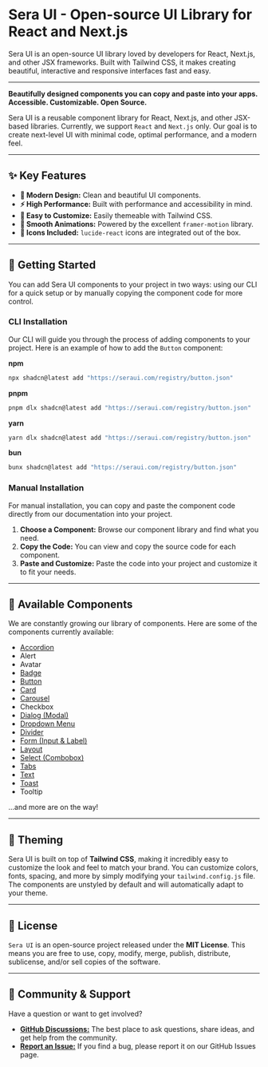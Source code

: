 # Sera UI - Open-source UI Library for React and Next.js

Sera UI is an open-source UI library loved by developers for React, Next.js, and other JSX frameworks. Built with Tailwind CSS, it makes creating beautiful, interactive and responsive interfaces fast and easy.

---

**Beautifully designed components you can copy and paste into your apps. Accessible. Customizable. Open Source.**

Sera UI is a reusable component library for React, Next.js, and other JSX-based libraries. Currently, we support `React` and `Next.js` only. Our goal is to create next-level UI with minimal code, optimal performance, and a modern feel.

---

## ✨ Key Features

* **🎨 Modern Design:** Clean and beautiful UI components.
* **⚡ High Performance:** Built with performance and accessibility in mind.
* **🧱 Easy to Customize:** Easily themeable with Tailwind CSS.
* **🔄 Smooth Animations:** Powered by the excellent `framer-motion` library.
* **🧩 Icons Included:** `lucide-react` icons are integrated out of the box.

---

## 🚀 Getting Started

You can add Sera UI components to your project in two ways: using our CLI for a quick setup or by manually copying the component code for more control.

### CLI Installation

Our CLI will guide you through the process of adding components to your project. Here is an example of how to add the `Button` component:

**npm**
```bash
npx shadcn@latest add "https://seraui.com/registry/button.json"
```

**pnpm**
```bash
pnpm dlx shadcn@latest add "https://seraui.com/registry/button.json"
```

**yarn**
```bash
yarn dlx shadcn@latest add "https://seraui.com/registry/button.json"
```

**bun**
```bash
bunx shadcn@latest add "https://seraui.com/registry/button.json"
```

### Manual Installation

For manual installation, you can copy and paste the component code directly from our documentation into your project.

1.  **Choose a Component:** Browse our component library and find what you need.
2.  **Copy the Code:** You can view and copy the source code for each component.
3.  **Paste and Customize:** Paste the code into your project and customize it to fit your needs.

---

## 🧩 Available Components

We are constantly growing our library of components. Here are some of the components currently available:

* [Accordion](https://seraui.com/docs/accordion/)
* Alert
* Avatar
* [Badge](https://seraui.com/docs/badge/)
* [Button](https://seraui.com/docs/button/)
* [Card](https://seraui.com/docs/card/)
* [Carousel](https://seraui.com/docs/carousel/)
* Checkbox
* [Dialog (Modal)](https://seraui.com/docs/modal/)
* [Dropdown Menu](https://seraui.com/docs/dropdown/)
* [Divider](https://seraui.com/docs/divider/)
* [Form (Input & Label)](https://seraui.com/docs/login/)
* [Layout](https://seraui.com/docs/masonary/)
* [Select (Combobox)](https://seraui.com/docs/combo-box/)
* [Tabs](https://seraui.com/docs/tabs/)
* [Text](https://seraui.com/docs/text/)
* [Toast](https://seraui.com/docs/toast/)
* Tooltip

...and more are on the way!

---

## 🎨 Theming

Sera UI is built on top of **Tailwind CSS**, making it incredibly easy to customize the look and feel to match your brand. You can customize colors, fonts, spacing, and more by simply modifying your `tailwind.config.js` file. The components are unstyled by default and will automatically adapt to your theme.

---

## 📜 License

`Sera UI` is an open-source project released under the **MIT License**. This means you are free to use, copy, modify, merge, publish, distribute, sublicense, and/or sell copies of the software.

---

## 💬 Community & Support

Have a question or want to get involved?

* [**GitHub Discussions:**](https://github.com/seraui/seraui/discussions/new/choose) The best place to ask questions, share ideas, and get help from the community.
* [**Report an Issue:**](https://github.com/seraui/seraui/issues) If you find a bug, please report it on our GitHub Issues page.
